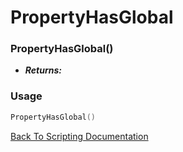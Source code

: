 # PropertyHasGlobal

### PropertyHasGlobal()
- ***Returns:*** 

### Usage

```Lua
PropertyHasGlobal()
```


[Back To Scripting Documentation](../README.md)
